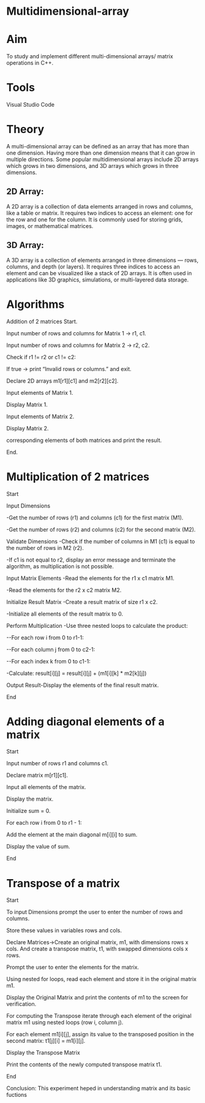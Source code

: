 # Multidimensional-array

# Aim
To study and implement different multi-dimensional arrays/ matrix operations in C++.

# Tools
Visual Studio Code

# Theory
A multi-dimensional array can be defined as an array that has more than one dimension. Having more than one dimension means that it can grow in multiple directions. Some popular multidimensional arrays include 2D arrays which grows in two dimensions, and 3D arrays which grows in three dimensions.

## 2D Array:
A 2D array is a collection of data elements arranged in rows and columns, like a table or matrix. It requires two indices to access an element: one for the row and one for the column. It is commonly used for storing grids, images, or mathematical matrices.

## 3D Array:
A 3D array is a collection of elements arranged in three dimensions — rows, columns, and depth (or layers). It requires three indices to access an element and can be visualized like a stack of 2D arrays. It is often used in applications like 3D graphics, simulations, or multi-layered data storage.

# Algorithms
Addition of 2 matrices
Start.

Input number of rows and columns for Matrix 1 → r1, c1.

Input number of rows and columns for Matrix 2 → r2, c2.

Check if r1 != r2 or c1 != c2:

If true → print “Invalid rows or columns.” and exit.

Declare 2D arrays m1[r1][c1] and m2[r2][c2].

Input elements of Matrix 1.

Display Matrix 1.

Input elements of Matrix 2.

Display Matrix 2.

corresponding elements of both matrices and print the result.

End.

# Multiplication of 2 matrices
Start

Input Dimensions

-Get the number of rows (r1) and columns (c1) for the first matrix (M1).

-Get the number of rows (r2) and columns (c2) for the second matrix (M2).

Validate Dimensions
-Check if the number of columns in M1 (c1) is equal to the number of rows in M2 (r2).

-If c1 is not equal to r2, display an error message and terminate the algorithm, as multiplication is not possible.

Input Matrix Elements
-Read the elements for the r1 x c1 matrix M1.

-Read the elements for the r2 x c2 matrix M2.

Initialize Result Matrix
-Create a result matrix of size r1 x c2.

-Initialize all elements of the result matrix to 0.

Perform Multiplication
-Use three nested loops to calculate the product:

--For each row i from 0 to r1-1:

--For each column j from 0 to c2-1:

--For each index k from 0 to c1-1:

-Calculate: result[i][j] = result[i][j] + (m1[i][k] * m2[k][j])

Output Result-Display the elements of the final result matrix.

End

# Adding diagonal elements of a matrix
Start

Input number of rows r1 and columns c1.

Declare matrix m[r1][c1].

Input all elements of the matrix.

Display the matrix.

Initialize sum = 0.

For each row i from 0 to r1 - 1:

Add the element at the main diagonal m[i][i] to sum.

Display the value of sum.

End

# Transpose of a matrix
Start

To input Dimensions prompt the user to enter the number of rows and columns.

Store these values in variables rows and cols.

Declare Matrices->Create an original matrix, m1, with dimensions rows x cols. And create a transpose matrix, t1, with swapped dimensions cols x rows.

Prompt the user to enter the elements for the matrix.

Using nested for loops, read each element and store it in the original matrix m1.

Display the Original Matrix and print the contents of m1 to the screen for verification.

For computing the Transpose iterate through each element of the original matrix m1 using nested loops (row i, column j).

For each element m1[i][j], assign its value to the transposed position in the second matrix: t1[j][i] = m1[i][j].

Display the Transpose Matrix

Print the contents of the newly computed transpose matrix t1.

End

Conclusion:
This experiment heped in understanding matrix and its basic fuctions
